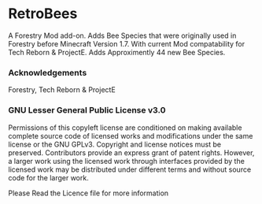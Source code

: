 # RetroBees
A Forestry Mod add-on. Adds Bee Species that were originally used in Forestry before Minecraft Version 1.7.
With current Mod compatability for Tech Reborn & ProjectE. Adds Approximently 44 new Bee Species.

### Acknowledgements
Forestry, Tech Reborn & ProjectE

### GNU Lesser General Public License v3.0

Permissions of this copyleft license are conditioned on making available complete source code of licensed works and modifications under the same license or the GNU GPLv3. Copyright and license notices must be preserved. Contributors provide an express grant of patent rights. However, a larger work using the licensed work through interfaces provided by the licensed work may be distributed under different terms and without source code for the larger work.

Please Read the Licence file for more information
